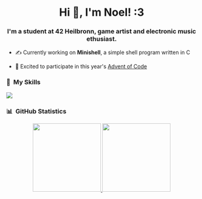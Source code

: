 <h1 align="center">Hi 👋, I'm Noel! :3</h1>
<h3 align="center">I'm a student at 42 Heilbronn, game artist and electronic music ethusiast.</h3>

- ✍ Currently working on **Minishell**, a simple shell program written in C

- 🎄 Excited to participate in this year's [Advent of Code](https://adventofcode.com/)

### 🔧 &nbsp;My Skills

<p align="left">
  <a href="https://skillicons.dev">
    <img src="https://skillicons.dev/icons?i=bash,git,vscode,c,cpp,cs,unity,unreal,dotnet" />
  </a>
</p>


### 📊 &nbsp;GitHub Statistics

<p align="center">
<a href="https://github.com/N03l-MG">
  <img height="180em" src="https://github-readme-stats-eight-theta.vercel.app/api?username=N03l-MG&show_icons=true&theme=radical&include_all_commits=true&count_private=true"/>
  <img height="180em" src="https://github-readme-stats-eight-theta.vercel.app/api/top-langs/?username=N03l-MG&layout=compact&langs_count=4&theme=radical"/>
</a>
</p>
